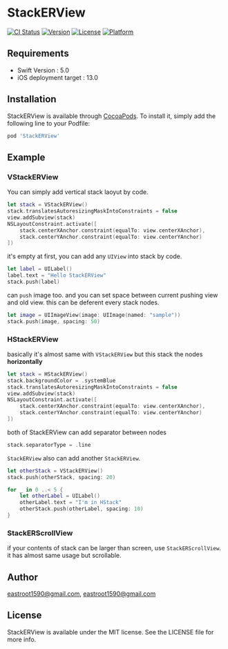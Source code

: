 # StackERView

[![CI Status](https://img.shields.io/travis/eastroot1590@gmail.com/StackERView.svg?style=flat)](https://travis-ci.org/eastroot1590@gmail.com/StackERView)
[![Version](https://img.shields.io/cocoapods/v/StackERView.svg?style=flat)](https://cocoapods.org/pods/StackERView)
[![License](https://img.shields.io/cocoapods/l/StackERView.svg?style=flat)](https://cocoapods.org/pods/StackERView)
[![Platform](https://img.shields.io/cocoapods/p/StackERView.svg?style=flat)](https://cocoapods.org/pods/StackERView)

## Requirements

- Swift Version : 5.0
- iOS deployment target : 13.0

## Installation

StackERView is available through [CocoaPods](https://cocoapods.org). To install
it, simply add the following line to your Podfile:

```ruby
pod 'StackERView'
```

## Example 

### VStackERView

You can simply add vertical stack laoyut by code.

```swift
let stack = VStackERView()
stack.translatesAutoresizingMaskIntoConstraints = false
view.addSubview(stack)
NSLayoutConstraint.activate([
    stack.centerXAnchor.constraint(equalTo: view.centerXAnchor),
    stack.centerYAnchor.constraint(equalTo: view.centerYAnchor)
])
```

it's empty at first, you can add any `UIView` into stack by code.

```swift
let label = UILabel()
label.text = "Hello StackERView"
stack.push(label)
```

can `push` image too. and you can set space between current pushing view and old view. this can be deferent every stack nodes.

```swift
let image = UIImageView(image: UIImage(named: "sample"))
stack.push(image, spacing: 50)
```

### HStackERView

basically it's almost same with `VStackERView` but this stack the nodes **horizontally**

```swift
let stack = HStackERView()
stack.backgroundColor = .systemBlue
stack.translatesAutoresizingMaskIntoConstraints = false
view.addSubview(stack)
NSLayoutConstraint.activate([
    stack.centerXAnchor.constraint(equalTo: view.centerXAnchor),
    stack.centerYAnchor.constraint(equalTo: view.centerYAnchor)
])
```

both of StackERView can add separator between nodes

```swift
stack.separatorType = .line
```

`StackERView` also can add another `StackERView`.

```swift
let otherStack = VStackERView()
stack.push(otherStack, spacing: 20)

for _ in 0 ..< 5 {
    let otherLabel = UILabel()
    otherLabel.text = "I'm in HStack"
    otherStack.push(otherLabel, spacing: 10)
}
```

### StackERScrollView

if your contents of stack can be larger than screen, use `StackERScrollView`. it has almost same usage but scrollable.

## Author

eastroot1590@gmail.com, eastroot1590@gmail.com

## License

StackERView is available under the MIT license. See the LICENSE file for more info.

